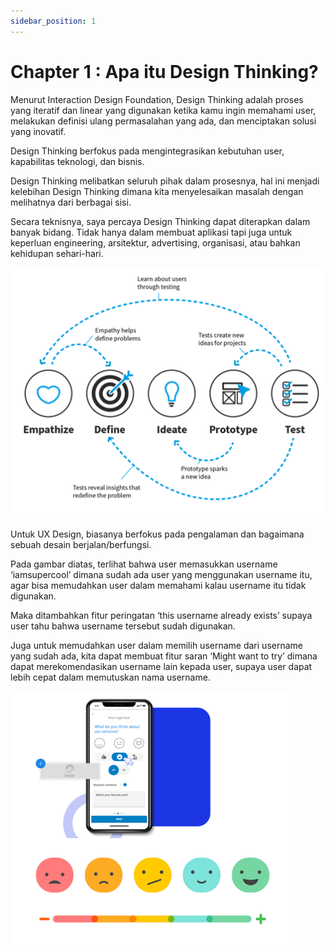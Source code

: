 ```yaml
---
sidebar_position: 1
---
```


# Chapter 1 : Apa itu Design Thinking?

Menurut Interaction Design Foundation, Design Thinking adalah proses yang iteratif dan linear yang digunakan ketika kamu ingin memahami user, melakukan definisi ulang permasalahan yang ada, dan menciptakan solusi yang inovatif.

Design Thinking berfokus pada mengintegrasikan kebutuhan user, kapabilitas teknologi, dan bisnis.

Design Thinking melibatkan seluruh pihak dalam prosesnya, hal ini menjadi kelebihan Design Thinking dimana kita menyelesaikan masalah dengan melihatnya dari berbagai sisi.

Secara teknisnya, saya percaya Design Thinking dapat diterapkan dalam banyak bidang. Tidak hanya dalam membuat aplikasi tapi juga untuk keperluan engineering, arsitektur, advertising, organisasi, atau bahkan kehidupan sehari-hari.

![Docusaurus Plushie](./img/gambar1.png)

Untuk UX Design, biasanya berfokus pada pengalaman dan bagaimana sebuah desain berjalan/berfungsi.

Pada gambar diatas, terlihat bahwa user memasukkan username ‘iamsupercool’ dimana sudah ada user yang menggunakan username itu, agar bisa memudahkan user dalam memahami kalau username itu tidak digunakan.

Maka ditambahkan fitur peringatan ‘this username already exists’ supaya user tahu bahwa username tersebut sudah digunakan.

Juga untuk memudahkan user dalam memilih username dari username yang sudah ada, kita dapat membuat fitur saran ‘Might want to try’ dimana dapat merekomendasikan username lain kepada user, supaya user dapat lebih cepat dalam memutuskan nama username.

![Docusaurus Plushie](./img/gambar3.png)
